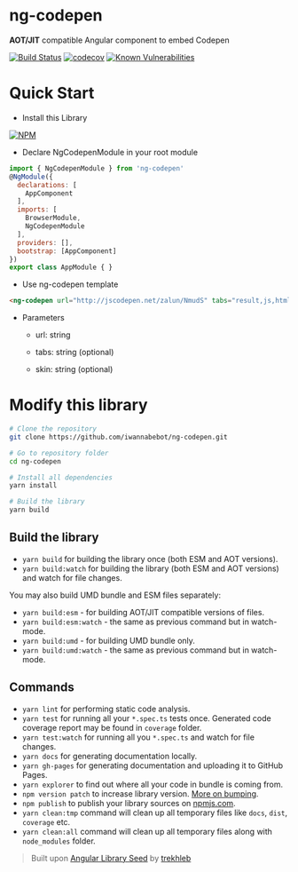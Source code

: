 # ng-codepen
**AOT/JIT** compatible Angular component to embed Codepen

[![Build Status](https://travis-ci.org/iwannabebot/ng-codepen.svg?branch=master)](https://travis-ci.org/iwannabebot/ng-codepen)
[![codecov](https://codecov.io/gh/iwannabebot/ng-codepen/branch/master/graph/badge.svg)](https://codecov.io/gh/iwannabebot/ng-codepen)
[![Known Vulnerabilities](https://snyk.io/test/github/iwannabebot/ng-codepen/badge.svg)](https://snyk.io/test/github/iwannabebot/ng-codepen)

# Quick Start 

 - Install this Library

[![NPM](https://nodei.co/npm/ng-codepen.png?mini=true)](https://npmjs.org/package/ng-codepen)

 - Declare NgCodepenModule in your root module

```javascript
import { NgCodepenModule } from 'ng-codepen'
@NgModule({
  declarations: [
    AppComponent
  ],
  imports: [
    BrowserModule,
    NgCodepenModule
  ],
  providers: [],
  bootstrap: [AppComponent]
})
export class AppModule { }
```
 - Use ng-codepen template

```html 
<ng-codepen url="http://jscodepen.net/zalun/NmudS" tabs="result,js,html,css" skin="dark"></ng-codepen>
```

 - Parameters

   - url: string
  
   - tabs:  string (optional)
  
   - skin: string (optional)


# Modify this library 

```bash
# Clone the repository
git clone https://github.com/iwannabebot/ng-codepen.git

# Go to repository folder
cd ng-codepen

# Install all dependencies
yarn install

# Build the library
yarn build
```
## Build the library
- `yarn build` for building the library once (both ESM and AOT versions).
- `yarn build:watch` for building the library (both ESM and AOT versions) and watch for file changes.

You may also build UMD bundle and ESM files separately:
- `yarn build:esm` - for building AOT/JIT compatible versions of files.
- `yarn build:esm:watch` - the same as previous command but in watch-mode.
- `yarn build:umd` - for building UMD bundle only.
- `yarn build:umd:watch` - the same as previous command but in watch-mode.


## Commands
- `yarn lint` for performing static code analysis.
- `yarn test` for running all your `*.spec.ts` tests once. Generated code coverage report may be found in `coverage` folder.
- `yarn test:watch` for running all you `*.spec.ts` and watch for file changes.
- `yarn docs` for generating documentation locally.
- `yarn gh-pages` for generating documentation and uploading it to GitHub Pages.
- `yarn explorer` to find out where all your code in bundle is coming from.
- `npm version patch` to increase library version. [More on bumping](https://docs.npmjs.com/cli/version).
- `npm publish` to publish your library sources on [npmjs.com](https://www.npmjs.com/).
- `yarn clean:tmp` command will clean up all temporary files like `docs`, `dist`, `coverage` etc.
- `yarn clean:all` command will clean up all temporary files along with `node_modules` folder. 

> Built upon [Angular Library Seed](https://github.com/trekhleb/angular-library-seed) by [trekhleb](https://github.com/trekhleb)